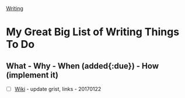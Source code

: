 [Writing](./readme.md)

# My Great Big List of Writing Things To Do

## What - Why - When (added{:due}) - How (implement it)

- [ ] [Wiki](https://github.com/janzeteachesit/100-days-of-writing/wiki) - update grist, links - 20170122
